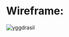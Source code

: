 # Wireframe: 

![yggdrasil](https://user-images.githubusercontent.com/86209425/164134769-efbc8ab6-2e15-4e25-a249-1897c381b803.jpg)
